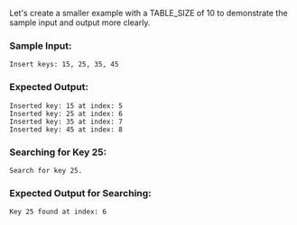 Let's create a smaller example with a TABLE_SIZE of 10 to demonstrate the sample input and output more clearly.

### Sample Input:
```
Insert keys: 15, 25, 35, 45
```
### Expected Output:
```
Inserted key: 15 at index: 5
Inserted key: 25 at index: 6
Inserted key: 35 at index: 7
Inserted key: 45 at index: 8
```

### Searching for Key 25:
```
Search for key 25.
```
### Expected Output for Searching:
```
Key 25 found at index: 6
```
